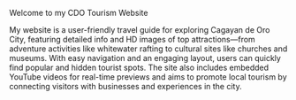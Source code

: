 Welcome to my CDO Tourism Website

My website is a user-friendly travel guide for exploring Cagayan de Oro City, featuring detailed info and HD images of top attractions—from adventure activities like whitewater rafting to cultural sites like churches and museums. With easy navigation and an engaging layout, users can quickly find popular and hidden tourist spots. The site also includes embedded YouTube videos for real-time previews and aims to promote local tourism by connecting visitors with businesses and experiences in the city.

